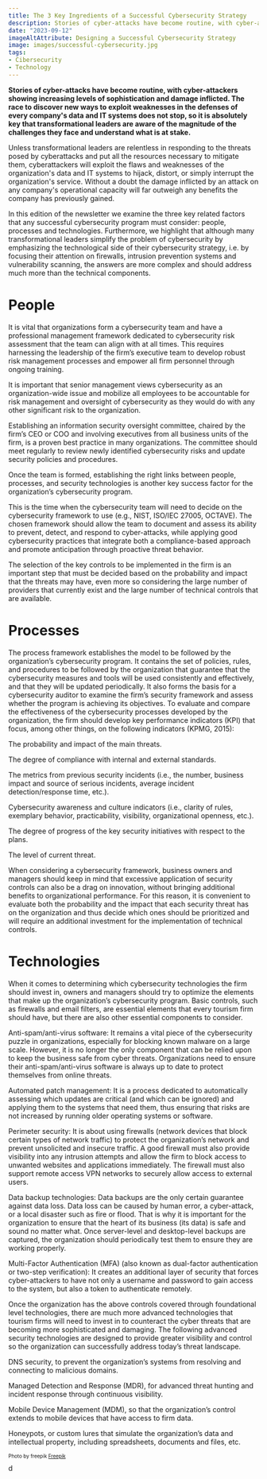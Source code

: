 ```yaml
---
title: The 3 Key Ingredients of a Successful Cybersecurity Strategy 
description: Stories of cyber-attacks have become routine, with cyber-attackers showing increasing levels of sophistication and damage inflicted. This explains why it is absolutely key for transformational leaders to be aware of the magnitude of the challenges they face, understand what is at stake, and take into account 3 key factors to design the most successful cybersecurity strategy possible.
date: "2023-09-12"
imageAltAttribute: Designing a Successful Cybersecurity Strategy 
image: images/successful-cybersecurity.jpg
tags:
- Cibersecurity
- Technology
---
```

**Stories of cyber-attacks have become routine, with cyber-attackers showing increasing levels of sophistication and damage inflicted. The race to discover new ways to exploit weaknesses in the defenses of every company's data and IT systems does not stop, so it is absolutely key that transformational leaders are aware of the magnitude of the challenges they face and understand what is at stake.**

Unless transformational leaders are relentless in responding to the threats posed by cyberattacks and put all the resources necessary to mitigate them, cyberattackers will exploit the flaws and weaknesses of the organization's data and IT systems to hijack, distort, or simply interrupt the organization's service. Without a doubt the damage inflicted by an attack on any company's operational capacity will far outweigh any benefits the company has previously gained.

In this edition of the newsletter we examine the three key related factors that any successful cybersecurity program must consider: people, processes and technologies. Furthermore, we highlight that although many transformational leaders simplify the problem of cybersecurity by emphasizing the technological side of their cybersecurity strategy, i.e. by focusing their attention on firewalls, intrusion prevention systems and vulnerability scanning, the answers are more complex and should address much more than the technical components.

# People
It is vital that organizations form a cybersecurity team and have a professional management framework dedicated to cybersecurity risk assessment that the team can align with at all times. This requires harnessing the leadership of the firm’s executive team to develop robust risk management processes and empower all firm personnel through ongoing training. 

It is important that senior management views cybersecurity as an organization-wide issue and mobilize all employees to be accountable for risk management and oversight of cybersecurity as they would do with any other significant risk to the organization. 

Establishing an information security oversight committee, chaired by the firm’s CEO or COO and involving executives from all business units of the firm, is a proven best practice in many organizations. The committee should meet regularly to review newly identified cybersecurity risks and update security policies and procedures.

Once the team is formed, establishing the right links between people, processes, and security technologies is another key success factor for the organization’s cybersecurity program. 

This is the time when the cybersecurity team will need to decide on the cybersecurity framework to use (e.g., NIST, ISO/IEC 27005, OCTAVE). The chosen framework should allow the team to document and assess its ability to prevent, detect, and respond to cyber-attacks, while applying good cybersecurity practices that integrate both a compliance-based approach and promote anticipation through proactive threat behavior. 

The selection of the key controls to be implemented in the firm is an important step that must be decided based on the probability and impact that the threats may have, even more so considering the large number of providers that currently exist and the large number of technical controls that are available.

# Processes
The process framework establishes the model to be followed by the organization’s cybersecurity program. It contains the set of policies, rules, and procedures to be followed by the organization that guarantee that the cybersecurity measures and tools will be used consistently and effectively, and that they will be updated periodically. It also forms the basis for a cybersecurity auditor to examine the firm’s security framework and assess whether the program is achieving its objectives. To evaluate and compare the effectiveness of the cybersecurity processes developed by the organization, the firm should develop key performance indicators (KPI) that focus, among other things, on the following indicators (KPMG, 2015):

The probability and impact of the main threats.

The degree of compliance with internal and external standards.

The metrics from previous security incidents (i.e., the number, business impact and source of serious incidents, average incident detection/response time, etc.).

Cybersecurity awareness and culture indicators (i.e., clarity of rules, exemplary behavior, practicability, visibility, organizational openness, etc.).

The degree of progress of the key security initiatives with respect to the plans.

The level of current threat.

When considering a cybersecurity framework, business owners and managers should keep in mind that excessive application of security controls can also be a drag on innovation, without bringing additional benefits to organizational performance. For this reason, it is convenient to evaluate both the probability and the impact that each security threat has on the organization and thus decide which ones should be prioritized and will require an additional investment for the implementation of technical controls.

# Technologies
When it comes to determining which cybersecurity technologies the firm should invest in, owners and managers should try to optimize the elements that make up the organization’s cybersecurity program. Basic controls, such as firewalls and email filters, are essential elements that every tourism firm should have, but there are also other essential components to consider.

Anti-spam/anti-virus software: It remains a vital piece of the cybersecurity puzzle in organizations, especially for blocking known malware on a large scale. However, it is no longer the only component that can be relied upon to keep the business safe from cyber threats. Organizations need to ensure their anti-spam/anti-virus software is always up to date to protect themselves from online threats.

Automated patch management: It is a process dedicated to automatically assessing which updates are critical (and which can be ignored) and applying them to the systems that need them, thus ensuring that risks are not increased by running older operating systems or software.

Perimeter security: It is about using firewalls (network devices that block certain types of network traffic) to protect the organization’s network and prevent unsolicited and insecure traffic. A good firewall must also provide visibility into any intrusion attempts and allow the firm to block access to unwanted websites and applications immediately. The firewall must also support remote access VPN networks to securely allow access to external users.

Data backup technologies: Data backups are the only certain guarantee against data loss. Data loss can be caused by human error, a cyber-attack, or a local disaster such as fire or flood. That is why it is important for the organization to ensure that the heart of its business (its data) is safe and sound no matter what. Once server-level and desktop-level backups are captured, the organization should periodically test them to ensure they are working properly.

Multi-Factor Authentication (MFA) (also known as dual-factor authentication or two-step verification): It creates an additional layer of security that forces cyber-attackers to have not only a username and password to gain access to the system, but also a token to authenticate remotely.

Once the organization has the above controls covered through foundational level technologies, there are much more advanced technologies that tourism firms will need to invest in to counteract the cyber threats that are becoming more sophisticated and damaging. The following advanced security technologies are designed to provide greater visibility and control so the organization can successfully address today’s threat landscape.

DNS security, to prevent the organization’s systems from resolving and connecting to malicious domains.

Managed Detection and Response (MDR), for advanced threat hunting and incident response through continuous visibility.

Mobile Device Management (MDM), so that the organization’s control extends to mobile devices that have access to firm data.

Honeypots, or custom lures that simulate the organization’s data and intellectual property, including spreadsheets, documents and files, etc.

<p style= "font-size:10px;">Photo by freepik <a href="https://www.freepik.es/foto-gratis/concepto-collage-html-css-hacker_36295469.htm#query=cybersecurity&position=3&from_view=search&track=sph&uuid=0cc68242-4f27-40f3-b973-3a478b4d2f83" target="_blank">Freepik</a></p>d